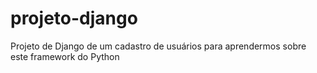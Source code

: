# projeto-django
 Projeto de Django de um cadastro de usuários para aprendermos sobre este framework do Python
